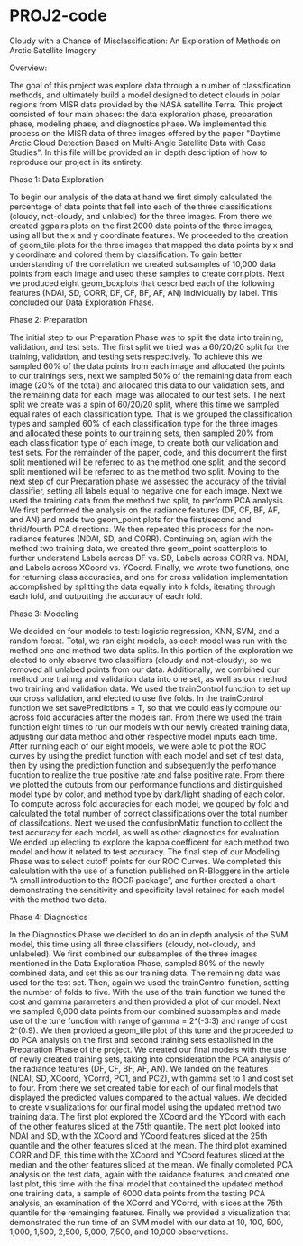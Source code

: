 # PROJ2-code
Cloudy with a Chance of Misclassification: An Exploration of Methods on Arctic Satellite Imagery

Overview:

The goal of this project was explore data through a number of classification methods, and ultimately build a model designed to detect clouds in polar regions from MISR data provided by the NASA satellite Terra. This project consisted of four main phases: the data exploration phase, preparation phase, modeling phase, and diagnostics phase. We implemented this process on the MISR data of three images offered by the paper "Daytime Arctic Cloud Detection Based on Multi-Angle Satellite Data with Case Studies". In this file will be provided an in depth description of how to reproduce our project in its entirety. 

Phase 1: Data Exploration

To begin our analysis of the data at hand we first simply calculated the percentage of data points that fell into each of the three classifications (cloudy, not-cloudy, and unlabled) for the three images. From there we created ggpairs plots on the first 2000 data points of the three images, using all but the x and y coordinate features. We proceeded to the creation of geom_tile plots for the three images that mapped the data points by x and y coordinate and colored them by classification. To gain better understanding of the correlation we created subsamples of 10,000 data points from each image and used these samples to create corr.plots. Next we produced eight geom_boxplots that described each of the following features (NDAI, SD, CORR, DF, CF, BF, AF, AN) individually by label. This concluded our Data Exploration Phase.

Phase 2: Preparation

The initial step to our Preparation Phase was to split the data into training, validation, and test sets. The first split we tried was a 60/20/20 split for the training, validation, and testing sets respectively. To achieve this we sampled 60% of the data points from each image and allocated the points to our trainings sets, next we sampled 50% of the remaining data from each image (20% of the total) and allocated this data to our validation sets, and the remaining data for each image was allocated to our test sets. The next split we create was a spin of 60/20/20 split, where this time we sampled equal rates of each classification type. That is we grouped the classification types and sampled 60% of each classification type for the three images and allocated these points to our training sets, then sampled 20% from each classification type of each image, to create both our validation and test sets. For the remainder of the paper, code, and this document the first split mentioned will be referred to as the method one split, and the second split mentioned will be referred to as the method two split. Moving to the next step of our Preparation phase we assessed the accuracy of the trivial classifier, setting all labels equal to negative one for each image. Next we used the training data from the method two split, to perform PCA analysis. We first performed the analysis on the radiance features (DF, CF, BF, AF, and AN) and made two geom_point plots for the first/second and thrid/fourth PCA directions. We then repeated this process for the non-radiance features (NDAI, SD, and CORR). Continuing on, agian with the method two training data, we created thre geom_point scatterplots to further understand Labels across DF vs. SD, Labels across CORR vs. NDAI, and Labels across XCoord vs. YCoord. Finally, we wrote two functions, one for returning class accuracies, and one for cross validation implementation accomplished by splitting the data equally into k folds, iterating through each fold, and outputting the accuracy of each fold.  

Phase 3: Modeling

We decided on four models to test: logistic regression, KNN, SVM, and a random forest. Total, we ran eight models, as each model was run with the method one and method two data splits. In this portion of the exploration we elected to only observe two classifiers (cloudy and not-cloudy), so we removed all unlabed points from our data. Additionally, we combined our method one trainng and validation data into one set, as well as our method two training and validation data. We used the trainControl function to set up our cross validation, and elected to use five folds. In the trainControl function we set savePredictions = T, so that we could easily compute our across fold accuracies after the models ran. From there we used the train function eight times to run our models with our newly created training data, adjusting our data method and other respective model inputs each time. After running each of our eight models, we were able to plot the ROC curves by using the predict function with each model and set of test data, then by using the prediction function and subsequently the perfomance fucntion to realize the true positive rate and false positive rate. From there we plotted the outputs from our performance functions and distinguished model type by color, and method type by dark/light shading of each color. To compute across fold accuracies for each model, we gouped by fold and calculated the total number of correct classifications over the total number of classifcations. Next we used the confusionMatix function to collect the test accuracy for each model, as well as other diagnostics for evaluation. We ended up electing to explore the kappa coefficent for each method two model and how it related to test accuracy. The final step of our Modeling Phase was to select cutoff points for our ROC Curves. We completed this calculation with the use of a function published on R-Bloggers in the article “A small introduction to the ROCR package”, and further created a chart demonstrating the sensitivity and specificity level retained for each model with the method two data. 

Phase 4: Diagnostics

In the Diagnostics Phase we decided to do an in depth analysis of the SVM model, this time using all three classifiers (cloudy, not-cloudy, and unlabeled). We first combined our subsamples of the three images mentioned in the Data Exploration Phase, sampled 80% of the newly combined data, and set this as our training data. The remaining data was used for the test set. Then, again we used the trainControl function, setting the number of folds to five. With the use of the train function we tuned the cost and gamma parameters and then provided a plot of our model. Next we sampled 6,000 data points from our combined subsamples and made use of the tune function with range of gamma = 2^(-3:3) and range of cost 2^(0:9). We then provided a geom_tile plot of this tune and the proceeded to do PCA analysis on the first and second training sets established in the Preparation Phase of the project. We created our final models with the use of newly created training sets, taking into consideration the PCA analysis of the radiance features (DF, CF, BF, AF, AN). We landed on the features (NDAI, SD, XCoord, YCorrd, PC1, and PC2), with gamma set to 1 and cost set to four. From there we set created table for each of our final models that displayed the predicted values compared to the actual values. We decided to create visualizations for our final model using the updated method two training data. The first plot explored the XCoord and the YCoord with each of the other features sliced at the 75th quantile. The next plot looked into NDAI and SD, with the XCoord and YCoord features sliced at the 25th quantile and the other features sliced at the mean. The third plot examined CORR and DF, this time with the XCoord and YCoord features sliced at the median and the other features sliced at the mean. We finally completed PCA analysis on the test data, again with the raidance features, and created one last plot, this time with the final model that contained the updated method one training data, a sample of 6000 data points from the testing PCA analysis, an examination of the XCorrd and YCorrd, with slices at the 75th quantile for the remainging features. Finally we provided a visualization that demonstrated the run time of an SVM model with our data at 10, 100, 500, 1,000, 1,500, 2,500, 5,000, 7,500, and 10,000 observations. 
